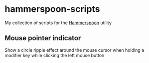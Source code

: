 # hammerspoon-scripts
My collection of scripts for the [Hammerspoon](http://www.hammerspoon.org) utility

## Mouse pointer indicator
Show a circle ripple effect around the mouse cursor when holding a modifier key while clicking the left mouse button
